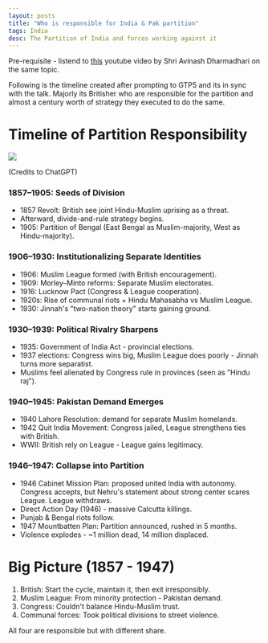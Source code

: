 ```yaml
---
layout: posts
title: "Who is responsible for India & Pak partition"
tags: India
desc: The Partition of India and forces working against it
---
```


Pre-requisite - listend to [this](https://youtu.be/MEq4dtWHik0?feature=shared)
youtube video by Shri Avinash Dharmadhari on the same topic.

Following is the timeline created after prompting to GTP5 and its in sync with
the talk. Majorly its Britisher who are responsible for the partition and almost
a century worth of strategy they executed to do the same.

# Timeline of Partition Responsibility

![](/blog/assets/images/IndiaPartition.png)

(Credits to ChatGPT)

### 1857–1905: Seeds of Division

* 1857 Revolt: British see joint Hindu-Muslim uprising as a threat.
* Afterward, divide-and-rule strategy begins.
* 1905: Partition of Bengal (East Bengal as Muslim-majority, West as Hindu-majority).

### 1906–1930: Institutionalizing Separate Identities

* 1906: Muslim League formed (with British encouragement).
* 1909: Morley–Minto reforms: Separate Muslim electorates.
* 1916: Lucknow Pact (Congress & League cooperation).
* 1920s: Rise of communal riots + Hindu Mahasabha vs Muslim League.
* 1930: Jinnah's "two-nation theory" starts gaining ground.

### 1930–1939: Political Rivalry Sharpens

* 1935: Government of India Act - provincial elections.
* 1937 elections: Congress wins big, Muslim League does poorly - Jinnah turns more separatist.
* Muslims feel alienated by Congress rule in provinces (seen as "Hindu raj").

### 1940–1945: Pakistan Demand Emerges

* 1940 Lahore Resolution: demand for separate Muslim homelands.
* 1942 Quit India Movement: Congress jailed, League strengthens ties with British.
* WWII: British rely on League - League gains legitimacy.

### 1946–1947: Collapse into Partition

* 1946 Cabinet Mission Plan: proposed united India with autonomy. Congress accepts, but Nehru's statement about strong center scares League. League withdraws.
* Direct Action Day (1946) - massive Calcutta killings.
* Punjab & Bengal riots follow.
* 1947 Mountbatten Plan: Partition announced, rushed in 5 months.
* Violence explodes - \~1 million dead, 14 million displaced.

# Big Picture (1857 - 1947)

1. British: Start the cycle, maintain it, then exit irresponsibly.
2. Muslim League: From minority protection - Pakistan demand.
3. Congress: Couldn't balance Hindu-Muslim trust.
4. Communal forces: Took political divisions to street violence.

All four are responsible but with different share.
